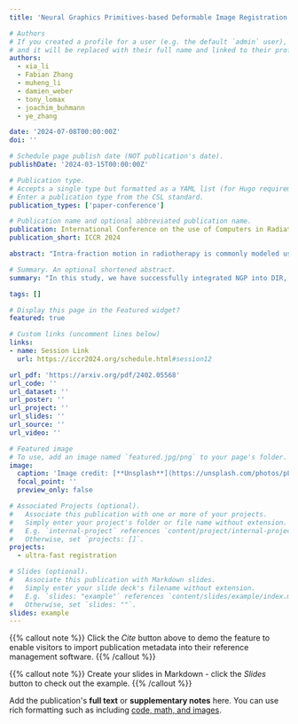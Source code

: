 ```yaml
---
title: 'Neural Graphics Primitives-based Deformable Image Registration for On-the-fly Motion Extraction'

# Authors
# If you created a profile for a user (e.g. the default `admin` user), write the username (folder name) here
# and it will be replaced with their full name and linked to their profile.
authors:
  - xia_li
  - Fabian Zhang
  - muheng_li
  - damien_weber
  - tony_lomax
  - joachim_buhmann
  - ye_zhang

date: '2024-07-08T00:00:00Z'
doi: ''

# Schedule page publish date (NOT publication's date).
publishDate: '2024-03-15T00:00:00Z'

# Publication type.
# Accepts a single type but formatted as a YAML list (for Hugo requirements).
# Enter a publication type from the CSL standard.
publication_types: ['paper-conference']

# Publication name and optional abbreviated publication name.
publication: International Conference on the use of Computers in Radiation therapy
publication_short: ICCR 2024

abstract: "Intra-fraction motion in radiotherapy is commonly modeled using deformable image registration (DIR). However, existing methods often struggle to balance speed and accuracy, limiting their applicability in clinical scenarios. This study introduces a novel approach that harnesses Neural Graphics Primitives (NGP) to optimize the displacement vector field (DVF). Our method leverages learned primitives, processed as splats, and interpolates within space using a shallow neural network. Uniquely, it enables self-supervised optimization at an ultra-fast speed, negating the need for pre-training on extensive datasets and allowing seamless adaptation to new cases. We validated this approach on the 4D-CT lung dataset DIR-lab, achieving a target registration error (TRE) of 1.15±1.15 mm within a remarkable time of 1.77 seconds. Notably, our method also addresses the sliding boundary problem, a common challenge in conventional DIR methods."

# Summary. An optional shortened abstract.
summary: "In this study, we have successfully integrated NGP into DIR, a novel contribution that significantly enhances the accuracy and efficiency of medical image alignment as demonstrated on the DIR-lab dataset. The NGPDIR framework exhibits robust performance across various metrics, particularly in landmark alignment precision and the accommodation of anatomical sliding boundaries. This advancement not only propels the DIR field forward but also opens new avenues for real-time clinical applications, potentially transforming patient care with its rapid, reliable imaging capabilities."

tags: []

# Display this page in the Featured widget?
featured: true

# Custom links (uncomment lines below)
links:
- name: Session Link
  url: https://iccr2024.org/schedule.html#session12

url_pdf: 'https://arxiv.org/pdf/2402.05568'
url_code: ''
url_dataset: ''
url_poster: ''
url_project: ''
url_slides: ''
url_source: ''
url_video: ''

# Featured image
# To use, add an image named `featured.jpg/png` to your page's folder.
image:
  caption: 'Image credit: [**Unsplash**](https://unsplash.com/photos/pLCdAaMFLTE)'
  focal_point: ''
  preview_only: false

# Associated Projects (optional).
#   Associate this publication with one or more of your projects.
#   Simply enter your project's folder or file name without extension.
#   E.g. `internal-project` references `content/project/internal-project/index.md`.
#   Otherwise, set `projects: []`.
projects:
  - ultra-fast registration

# Slides (optional).
#   Associate this publication with Markdown slides.
#   Simply enter your slide deck's filename without extension.
#   E.g. `slides: "example"` references `content/slides/example/index.md`.
#   Otherwise, set `slides: ""`.
slides: example
---
```


{{% callout note %}}
Click the _Cite_ button above to demo the feature to enable visitors to import publication metadata into their reference management software.
{{% /callout %}}

{{% callout note %}}
Create your slides in Markdown - click the _Slides_ button to check out the example.
{{% /callout %}}

Add the publication's **full text** or **supplementary notes** here. You can use rich formatting such as including [code, math, and images](https://docs.hugoblox.com/content/writing-markdown-latex/).
